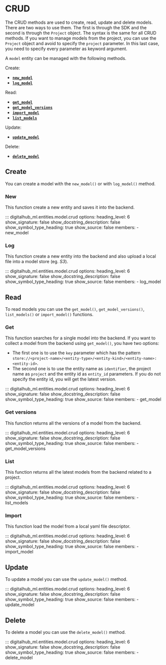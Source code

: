 # CRUD

The CRUD methods are used to create, read, update and delete models. There are two ways to use them.
The first is through the SDK and the second is through the `Project` object.
The syntax is the same for all CRUD methods. If you want to manage models from the project, you can use the `Project` object and avoid to specify the `project` parameter. In this last case, you need to specify every parameter as keyword argument.

A `model` entity can be managed with the following methods.

Create:

- [**`new_model`**](#new)
- [**`log_model`**](#log)

Read:

- [**`get_model`**](#get)
- [**`get_model_versions`**](#get-versions)
- [**`import_model`**](#import)
- [**`list_models`**](#list)

Update:

- [**`update_model`**](#update)

Delete:

- [**`delete_model`**](#delete)

## Create

You can create a model with the `new_model()` or with `log_model()` method.

### New

This function create a new entity and saves it into the backend.

::: digitalhub_ml.entities.model.crud
    options:
        heading_level: 6
        show_signature: false
        show_docstring_description: false
        show_symbol_type_heading: true
        show_source: false
        members:
            - new_model

### Log

This function create a new entity into the backend and also upload a local file into a model store (eg. *S3*).

::: digitalhub_ml.entities.model.crud
    options:
        heading_level: 6
        show_signature: false
        show_docstring_description: false
        show_symbol_type_heading: true
        show_source: false
        members:
            - log_model

## Read

To read models you can use the `get_model()`, `get_model_versions()`, `list_models()` or `import_model()` functions.

### Get

This function searches for a single model into the backend.
If you want to collect a model from the backend using `get_model()`, you have two options:

- The first one is to use the `key` parameter which has the pattern `store://<project-name>/<entity-type>/<entity-kind>/<entity-name>:<entity-id>`.
- The second one is to use the entity name as `identifier`, the project name as `project` and the entity id as `entity_id` parameters. If you do not specify the entity id, you will get the latest version.

::: digitalhub_ml.entities.model.crud
    options:
        heading_level: 6
        show_signature: false
        show_docstring_description: false
        show_symbol_type_heading: true
        show_source: false
        members:
            - get_model

### Get versions

This function returns all the versions of a model from the backend.

::: digitalhub_ml.entities.model.crud
    options:
        heading_level: 6
        show_signature: false
        show_docstring_description: false
        show_symbol_type_heading: true
        show_source: false
        members:
            - get_model_versions

### List

This function returns all the latest models from the backend related to a project.

::: digitalhub_ml.entities.model.crud
    options:
        heading_level: 6
        show_signature: false
        show_docstring_description: false
        show_symbol_type_heading: true
        show_source: false
        members:
            - list_models

### Import

This function load the model from a local yaml file descriptor.

::: digitalhub_ml.entities.model.crud
    options:
        heading_level: 6
        show_signature: false
        show_docstring_description: false
        show_symbol_type_heading: true
        show_source: false
        members:
            - import_model

## Update

To update a model you can use the `update_model()` method.

::: digitalhub_ml.entities.model.crud
    options:
        heading_level: 6
        show_signature: false
        show_docstring_description: false
        show_symbol_type_heading: true
        show_source: false
        members:
            - update_model

## Delete

To delete a model you can use the `delete_model()` method.

::: digitalhub_ml.entities.model.crud
    options:
        heading_level: 6
        show_signature: false
        show_docstring_description: false
        show_symbol_type_heading: true
        show_source: false
        members:
            - delete_model
